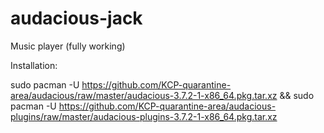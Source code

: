 # audacious-jack
Music player (fully working)

Installation:

sudo pacman -U https://github.com/KCP-quarantine-area/audacious/raw/master/audacious-3.7.2-1-x86_64.pkg.tar.xz && sudo pacman -U https://github.com/KCP-quarantine-area/audacious-plugins/raw/master/audacious-plugins-3.7.2-1-x86_64.pkg.tar.xz
